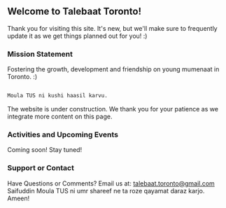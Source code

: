 ## Welcome to Talebaat Toronto! 

Thank you for visiting this site. It's new, but we'll make sure to frequently update it as we get things planned out for you! :) 



### Mission Statement 

Fostering the growth, development and friendship on young mumenaat in Toronto. :) 

```markdown

Moula TUS ni kushi haasil karvu. 
```

The website is under construction. We thank you for your patience as we integrate more content on this page. 

### Activities and Upcoming Events

Coming soon! Stay tuned! 

### Support or Contact

Have Questions or Comments? Email us at: talebaat.toronto@gmail.com 
Saifuddin Moula TUS ni umr shareef ne ta roze qayamat daraz karjo. Ameen! 
